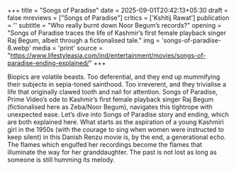 +++
title = "Songs of Paradise"
date = 2025-09-01T20:42:13+05:30
draft = false
mreviews = ["Songs of Paradise"]
critics = ['Kshitij Rawat']
publication = ''
subtitle = "Who really burnt down Noor Begum’s records?"
opening = "Songs of Paradise traces the life of Kashmir’s first female playback singer Raj Begum, albeit through a fictionalised tale."
img = 'songs-of-paradise-8.webp'
media = 'print'
source = "https://www.lifestyleasia.com/ind/entertainment/movies/songs-of-paradise-ending-explained/"
+++

Biopics are volatile beasts. Too deferential, and they end up mummifying their subjects in sepia-toned sainthood. Too irreverent, and they trivialise a life that originally clawed tooth and nail for attention. Songs of Paradise, Prime Video’s ode to Kashmir’s first female playback singer Raj Begum (fictionalised here as Zeba/Noor Begum), navigates this tightrope with unexpected ease. Let’s dive into Songs of Paradise story and ending, which are both explained here. What starts as the aspiration of a young Kashmiri girl in the 1950s (with the courage to sing when women were instructed to keep silent) in this Danish Renzu movie is, by the end, a generational echo. The flames which engulfed her recordings become the flames that illuminate the way for her granddaughter. The past is not lost as long as someone is still humming its melody.
